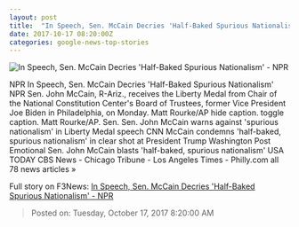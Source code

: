 ```yaml
---
layout: post
title:  "In Speech, Sen. McCain Decries 'Half-Baked Spurious Nationalism' - NPR"
date: 2017-10-17 08:20:00Z
categories: google-news-top-stories
---
```


![In Speech, Sen. McCain Decries 'Half-Baked Spurious Nationalism' - NPR](https://media.npr.org/assets/img/2017/10/17/ap_17290009698300_wide-0c448a6d3ce127ed1ed878e4b109bb020df18bdd.jpg?s=1400)

NPR In Speech, Sen. McCain Decries 'Half-Baked Spurious Nationalism' NPR Sen. John McCain, R-Ariz., receives the Liberty Medal from Chair of the National Constitution Center's Board of Trustees, former Vice President Joe Biden in Philadelphia, on Monday. Matt Rourke/AP hide caption. toggle caption. Matt Rourke/AP. Sen. Sen. John McCain warns against 'spurious nationalism' in Liberty Medal speech CNN McCain condemns 'half-baked, spurious nationalism' in clear shot at President Trump Washington Post Emotional Sen. John McCain blasts 'half-baked, spurious nationalism' USA TODAY CBS News - Chicago Tribune - Los Angeles Times - Philly.com all 78 news articles »


Full story on F3News: [In Speech, Sen. McCain Decries 'Half-Baked Spurious Nationalism' - NPR](http://www.f3nws.com/n/Jh2DN)

> Posted on: Tuesday, October 17, 2017 8:20:00 AM
